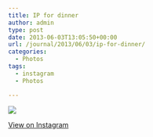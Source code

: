 ```yaml
---
title: IP for dinner
author: admin
type: post
date: 2013-06-03T13:05:50+00:00
url: /journal/2013/06/03/ip-for-dinner/
categories:
  - Photos
tags:
  - instagram
  - Photos

---
```

<img src="http://lobban.org/wordpress//HLIC/e7dbd205a5a4ee46c074b02ddcb40bf7.jpg" class="instagram-image" />

<p class="view-instagram">
  <a href="http://instagram.com/p/aGQz_JKlky/">View on Instagram</a>
</p>